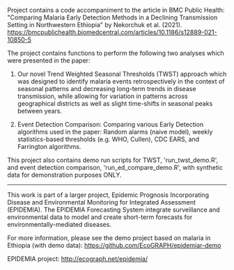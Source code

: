 
Project contains a code accompaniment to the article in BMC Public Health: "Comparing Malaria Early Detection Methods in a Declining Transmission Setting in Northwestern Ethiopia" by Nekorchuk et al. (2021). 
https://bmcpublichealth.biomedcentral.com/articles/10.1186/s12889-021-10850-5

The project contains functions to perform the following two analyses which were presented in the paper:

1) Our novel Trend Weighted Seasonal Thresholds (TWST) approach which was designed to identify malaria events retrospectively in the context of seasonal patterns and decreasing long-term trends in disease transmission, while allowing for variation in patterns across geographical districts as well as slight time-shifts in seasonal peaks between years.

2) Event Detection Comparison: Comparing various Early Detection algorithms used in the paper: Random alarms (naive model), weekly statistics-based thresholds (e.g. WHO, Cullen), CDC EARS, and Farrington algorithms. 

This project also contains demo run scripts for TWST, 'run_twst_demo.R', and event detection comparison, 'run_ed_compare_demo.R', with synthetic data for demonstration purposes ONLY. 

---
This work is part of a larger project, Epidemic Prognosis Incorporating Disease and Environmental Monitoring for Integrated Assessment (EPIDEMIA). The EPIDEMIA Forecasting System integrate surveillance and environmental data to model and create short-term forecasts for environmentally-mediated diseases. 

For more information, please see the demo project based on malaria in Ethiopia (with demo data): https://github.com/EcoGRAPH/epidemiar-demo

EPIDEMIA project: http://ecograph.net/epidemia/

